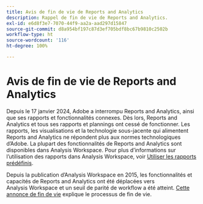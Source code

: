 ```yaml
---
title: Avis de fin de vie de Reports and Analytics
description: Rappel de fin de vie de Reports and Analytics.
exl-id: e6d8f3e7-7070-44f9-aa2a-aad297d15847
source-git-commit: d8a954bf197c87d3ef705bdf8bc67b9810c2502b
workflow-type: ht
source-wordcount: '116'
ht-degree: 100%

---
```


# Avis de fin de vie de Reports and Analytics

Depuis le 17 janvier 2024, Adobe a interrompu Reports and Analytics, ainsi que ses rapports et fonctionnalités connexes. Dès lors, Reports and Analytics et tous ses rapports et plannings ont cessé de fonctionner. Les rapports, les visualisations et la technologie sous-jacente qui alimentent Reports and Analytics ne répondent plus aux normes technologiques d’Adobe. La plupart des fonctionnalités de Reports and Analytics sont disponibles dans Analysis Workspace. Pour plus d’informations sur l’utilisation des rapports dans Analysis Workspace, voir [Utiliser les rapports prédéfinis](https://experienceleague.adobe.com/docs/analytics/analyze/analysis-workspace/reports/use-reports.html?lang=fr).

Depuis la publication d’Analysis Workspace en 2015, les fonctionnalités et capacités de Reports and Analytics ont été déplacées vers Analysis Workspace et un seuil de parité de workflow a été atteint. [Cette annonce de fin de vie](https://new.express.adobe.com/webpage/WFCyq7w8kijmB?) explique le processus de fin de vie.
